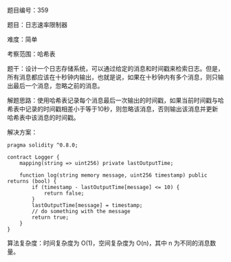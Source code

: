 题目编号：359

题目：日志速率限制器

难度：简单

考察范围：哈希表

题干：设计一个日志存储系统，可以通过给定的消息和时间戳来检索日志。但是，所有消息都应该在十秒钟内输出，也就是说，如果在十秒钟内有多个消息，则只输出最后一个消息，忽略之前的消息。

解题思路：使用哈希表记录每个消息最后一次输出的时间戳，如果当前时间戳与哈希表中记录的时间戳相差小于等于10秒，则忽略该消息，否则输出该消息并更新哈希表中该消息的时间戳。

解决方案：

```
pragma solidity ^0.8.0;

contract Logger {
    mapping(string => uint256) private lastOutputTime;

    function log(string memory message, uint256 timestamp) public returns (bool) {
        if (timestamp - lastOutputTime[message] <= 10) {
            return false;
        }
        lastOutputTime[message] = timestamp;
        // do something with the message
        return true;
    }
}
```

算法复杂度：时间复杂度为 O(1)，空间复杂度为 O(n)，其中 n 为不同的消息数量。